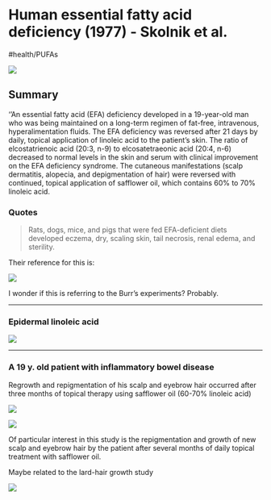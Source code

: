 # Human essential fatty acid deficiency (1977) - Skolnik et al.
#health/PUFAs


![](Human%20essential%20fatty%20acid%20deficiency%20(1977)%20-%20Skolnik%20et%20al./07CB54AE-7DF2-4B3E-8137-78F027AC3217.png)

## Summary
‘’An essential fatty acid (EFA) deficiency developed in a 19-year-old man who was being maintained on a long-term regimen of fat-free, intravenous, hyperalimentation fluids. The EFA deficiency was reversed after 21 days by daily, topical application of linoleic acid to the patient’s skin. The ratio of elcostatrienoic acid (20:3, n-9) to elcosatetraeonic acid (20:4, n-6) decreased to normal levels in the skin and serum with clinical improvement on the EFA deficiency syndrome. The cutaneous manifestations (scalp dermatitis, alopecia, and depigmentation of hair) were reversed with continued, topical application of safflower oil, which contains 60% to 70% linoleic acid. 

### Quotes

> Rats, dogs, mice, and pigs that were fed EFA-deficient diets developed eczema, dry, scaling skin, tail necrosis, renal edema, and sterility.  

Their reference for this is:

![](Human%20essential%20fatty%20acid%20deficiency%20(1977)%20-%20Skolnik%20et%20al./9AAE5B51-D62C-4C03-987A-38760553EFCD.png)

I wonder if this is referring to the Burr’s experiments? Probably.

- - - -

### Epidermal linoleic acid

![](Human%20essential%20fatty%20acid%20deficiency%20(1977)%20-%20Skolnik%20et%20al./A2E0E218-5179-4838-814A-1182CC6825DF.png)


- - - -

### A 19 y. old patient with inflammatory bowel disease

Regrowth and repigmentation of his scalp and eyebrow hair 
occurred after three months of topical therapy using safflower oil (60-70% linoleic acid)

![](Human%20essential%20fatty%20acid%20deficiency%20(1977)%20-%20Skolnik%20et%20al./002A8C7E-20DD-4FA1-A8C3-CA93EBFAC07B.png)

![](Human%20essential%20fatty%20acid%20deficiency%20(1977)%20-%20Skolnik%20et%20al./09C6873D-73B0-4815-93BE-6785F821E62C.png)

Of particular interest in this study is the repigmentation and growth of 
new scalp and eyebrow hair by the patient after several months of daily topical treatment with safflower oil.

Maybe related to the lard-hair growth study

![](Human%20essential%20fatty%20acid%20deficiency%20(1977)%20-%20Skolnik%20et%20al./CFE3F909-D169-4388-BDDF-35AB73B44904.png)




